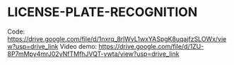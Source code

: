 # LICENSE-PLATE-RECOGNITION
Code: https://drive.google.com/file/d/1nxrq_8rlWvL1wxYASpgK8uqajfzSLOWx/view?usp=drive_link
Video demo: https://drive.google.com/file/d/1ZU-8P7mMpy4mrJ02yNfTMfhJVQT-ywta/view?usp=drive_link
